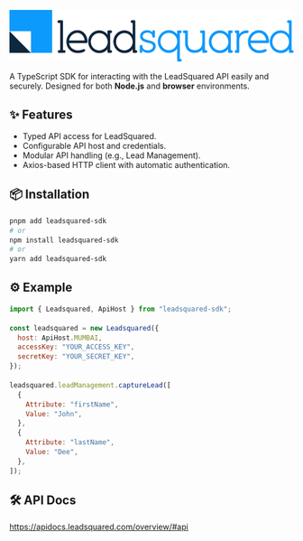 <p align="center">
  <img src="logo.png" alt="" />
</p>

A TypeScript SDK for interacting with the LeadSquared API easily and securely. Designed for both **Node.js** and **browser** environments.

## ✨ Features

- Typed API access for LeadSquared.
- Configurable API host and credentials.
- Modular API handling (e.g., Lead Management).
- Axios-based HTTP client with automatic authentication.

## 📦 Installation

```bash
pnpm add leadsquared-sdk
# or
npm install leadsquared-sdk
# or
yarn add leadsquared-sdk
```

## ⚙️ Example

```js
import { Leadsquared, ApiHost } from "leadsquared-sdk";

const leadsquared = new Leadsquared({
  host: ApiHost.MUMBAI,
  accessKey: "YOUR_ACCESS_KEY",
  secretKey: "YOUR_SECRET_KEY",
});

leadsquared.leadManagement.captureLead([
  {
    Attribute: "firstName",
    Value: "John",
  },
  {
    Attribute: "lastName",
    Value: "Dee",
  },
]);
```

## 🛠️ API Docs

https://apidocs.leadsquared.com/overview/#api
